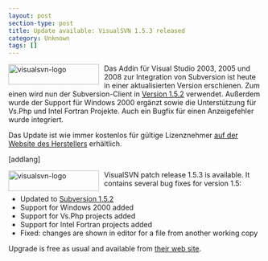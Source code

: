 ```yaml
---
layout: post
section-type: post
title: Update available: VisualSVN 1.5.3 released
category: Unknown
tags: []
---
```

<p><a href="http://www.visualsvn.com/" target="_blank"><img title="visualsvn-logo" style="border-top-width: 0px; display: inline; border-left-width: 0px; border-bottom-width: 0px; margin: 0px 10px 0px 0px; border-right-width: 0px" height="41" alt="visualsvn-logo" src="http://anheledirwp.blob.core.windows.net/wordpress/2008/09/visualsvn-logo_6.gif" width="180" align="left" border="0" /></a> Das Addin für Visual Studio 2003, 2005 und 2008 zur Integration von Subversion ist heute in einer aktualisierten Version erschienen. Zum einen wird nun der Subversion-Client in <a href="http://svn.collab.net/repos/svn/tags/1.5.2/CHANGES" target="_blank">Version 1.5.2</a> verwendet. Außerdem wurde der Support für Windows 2000 ergänzt sowie die Unterstützung für Vs.Php und Intel Fortran Projekte. Auch ein Bugfix für einen Anzeigefehler wurde integriert.</p>  <p>Das Update ist wie immer kostenlos für gültige Lizenznehmer <a href="http://www.visualsvn.com/visualsvn/download/" target="_blank">auf der Website des Herstellers</a> erhältlich.</p> [addlang]   <p><a href="http://www.visualsvn.com/" target="_blank"><img title="visualsvn-logo" style="border-top-width: 0px; display: inline; border-left-width: 0px; border-bottom-width: 0px; margin: 0px 10px 0px 0px; border-right-width: 0px" height="41" alt="visualsvn-logo" src="http://anheledirwp.blob.core.windows.net/wordpress/2008/09/visualsvn-logo_5.gif" width="180" align="left" border="0" /></a> VisualSVN patch release 1.5.3 is available. It contains several bug fixes for version 1.5:</p>  <ul style="clear: both">   <li>Updated to <a href="http://svn.collab.net/repos/svn/tags/1.5.2/CHANGES" target="_blank">Subversion 1.5.2</a> </li>    <li>Support for Windows 2000 added </li>    <li>Support for Vs.Php projects added </li>    <li>Support for Intel Fortran projects added </li>    <li>Fixed: changes are shown in editor for a file from another working copy </li> </ul>  <p>Upgrade is free as usual and available from <a href="http://www.visualsvn.com/visualsvn/download/" target="_blank">their web site</a>.</p>
